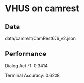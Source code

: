 # VHUS on camrest

## Data

data/camrest/CamRest676_v2.json

## Performance

Dialog Act F1: 0.3414

Terminal Accuracy: 0.6238
